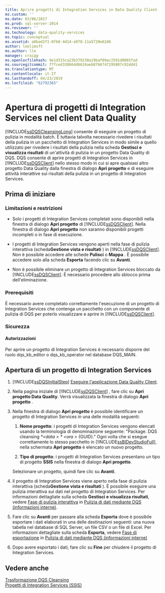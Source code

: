 ```yaml
---
title: Aprire progetti di Integration Services in Data Quality Client | Microsoft Docs
ms.custom: ''
ms.date: 03/06/2017
ms.prod: sql-server-2014
ms.reviewer: ''
ms.technology: data-quality-services
ms.topic: conceptual
ms.assetid: a8bad2f1-8fb0-4d14-a978-11a5720e62d6
author: leolimsft
ms.author: lle
manager: craigg
ms.openlocfilehash: 9e1d315ca23b379238a19baf09ac2591d0085fad
ms.sourcegitcommit: f7fced330b64d6616aeb8766747295807c92dd41
ms.translationtype: MT
ms.contentlocale: it-IT
ms.lasthandoff: 04/23/2019
ms.locfileid: "62792365"
---
```

# <a name="open-integration-services-projects-in-data-quality-client"></a>Apertura di progetti di Integration Services nel client Data Quality
  [!INCLUDE[ssDQSCleansingLong](../includes/ssdqscleansinglong-md.md)] consente di eseguire un progetto di pulizia in modalità batch. È tuttavia talvolta necessario rivedere i risultati della pulizia in un pacchetto di Integration Services in modo simile a quello utilizzato per rivedere i risultati della pulizia nella scheda **Gestisci e visualizza risultati** di un'attività di pulizia in un progetto Data Quality di DQS. DQS consente di aprire progetti di Integration Services in [!INCLUDE[ssDQSClient](../includes/ssdqsclient-md.md)] nello stesso modo in cui si apre qualsiasi altro progetto Data Quality dalla finestra di dialogo **Apri progetto** e di eseguire attività interattive sui risultati della pulizia in un progetto di Integration Services.  
  
##  <a name="BeforeYouBegin"></a> Prima di iniziare  
  
###  <a name="LimitationsRestrictions"></a> Limitazioni e restrizioni  
  
-   Solo i progetti di Integration Services completati sono disponibili nella finestra di dialogo **Apri progetto** di [!INCLUDE[ssDQSClient](../includes/ssdqsclient-md.md)]. Nella finestra di dialogo **Apri progetto** non saranno disponibili progetti incompleti o in fase di esecuzione.  
  
-   I progetti di Integration Services vengono aperti nella fase di pulizia interattiva (scheda**Gestione vista e risultati** ) in [!INCLUDE[ssDQSClient](../includes/ssdqsclient-md.md)]. Non è possibile accedere alle schede **Pulisci** o **Mappa** . È possibile accedere solo alla scheda **Esporta** facendo clic su **Avanti**.  
  
-   Non è possibile eliminare un progetto di Integration Services bloccato da [!INCLUDE[ssDQSClient](../includes/ssdqsclient-md.md)]. È necessario procedere allo sblocco prima dell'eliminazione.  
  
###  <a name="Prerequisites"></a> Prerequisiti  
 È necessario avere completato correttamente l'esecuzione di un progetto di Integration Services che contenga un pacchetto con un componente di pulizia di DQS per poterlo visualizzare e aprire in [!INCLUDE[ssDQSClient](../includes/ssdqsclient-md.md)].  
  
###  <a name="Security"></a> Sicurezza  
  
####  <a name="Permissions"></a> Autorizzazioni  
 Per aprire un progetto di Integration Services è necessario disporre del ruolo dqs_kb_editor o dqs_kb_operator nel database DQS_MAIN.  
  
##  <a name="Open"></a> Apertura di un progetto di Integration Services  
  
1.  [!INCLUDE[ssDQSInitialStep](../includes/ssdqsinitialstep-md.md)] [Eseguire l'applicazione Data Quality Client](../../2014/data-quality-services/run-the-data-quality-client-application.md).  
  
2.  Nella pagina iniziale di [!INCLUDE[ssDQSClient](../includes/ssdqsclient-md.md)] , fare clic su **Apri progetto Data Quality**. Verrà visualizzata la finestra di dialogo **Apri progetto** .  
  
3.  Nella finestra di dialogo **Apri progetto** è possibile identificare un progetto di Integration Services in una delle modalità seguenti:  
  
    1.  **Nome progetto**: i progetti di Integration Services vengono elencati usando la terminologia di denominazione seguente: "Package. DQS cleansing _*\<data > * *\<ora >*_ {GUID}." Ogni volta che si esegue correttamente lo stesso pacchetto in [!INCLUDE[ssBIDevStudioFull](../includes/ssbidevstudiofull-md.md)], nella schermata **Apri progetto** è elencato un nuovo progetto.  
  
    2.  **Tipo di progetto**: i progetti di Integration Services presentano un tipo di progetto **SSIS** nella finestra di dialogo **Apri progetto**.  
  
     Selezionare un progetto, quindi fare clic su **Avanti**.  
  
4.  Il progetto di Integration Services viene aperto nella fase di pulizia interattiva (scheda**Gestione vista e risultati** ). È possibile eseguire una pulizia interattiva sui dati nel progetto di Integration Services. Per informazioni dettagliate sulla scheda **Gestisci e visualizza risultati**, vedere [Fase di pulizia interattiva](../../2014/data-quality-services/cleanse-data-using-dqs-internal-knowledge.md#Interactive) in [Pulizia di dati mediante DQS &#40;informazioni interne&#41;](../../2014/data-quality-services/cleanse-data-using-dqs-internal-knowledge.md).  
  
5.  Fare clic su **Avanti** per passare alla scheda **Esporta** dove è possibile esportare i dati elaborati in una delle destinazioni seguenti: una nuova tabella nel database di SQL Server, un file CSV o un file di Excel. Per informazioni dettagliate sulla scheda **Esporta**, vedere [Fase di esportazione](../../2014/data-quality-services/cleanse-data-using-dqs-internal-knowledge.md#Export) in [Pulizia di dati mediante DQS &#40;informazioni interne&#41;](../../2014/data-quality-services/cleanse-data-using-dqs-internal-knowledge.md)  
  
6.  Dopo avere esportato i dati, fare clic su **Fine** per chiudere il progetto di Integration Services.  
  
## <a name="see-also"></a>Vedere anche  
 [Trasformazione DQS Cleansing](../integration-services/data-flow/transformations/dqs-cleansing-transformation.md)   
 [Progetti di Integration Services &#40;SSIS&#41;](../integration-services/integration-services-ssis-projects-and-solutions.md)  
